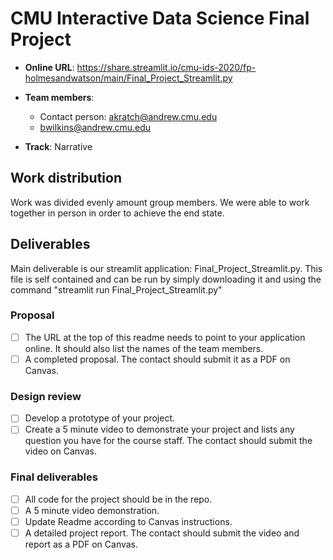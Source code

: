 # CMU Interactive Data Science Final Project

* **Online URL**: https://share.streamlit.io/cmu-ids-2020/fp-holmesandwatson/main/Final_Project_Streamlit.py
* **Team members**:
  * Contact person: akratch@andrew.cmu.edu
  * bwilkins@andrew.cmu.edu
  
* **Track**: Narrative

## Work distribution

Work was divided evenly amount group members. We were able to work together in person in order to achieve the end state. 

## Deliverables

Main deliverable is our streamlit application: Final_Project_Streamlit.py. This file is self contained and can be run by simply downloading it
and using the command "streamlit run Final_Project_Streamlit.py" 

### Proposal

- [ ] The URL at the top of this readme needs to point to your application online. It should also list the names of the team members.
- [ ] A completed proposal. The contact should submit it as a PDF on Canvas.

### Design review

- [ ] Develop a prototype of your project.
- [ ] Create a 5 minute video to demonstrate your project and lists any question you have for the course staff. The contact should submit the video on Canvas.

### Final deliverables

- [ ] All code for the project should be in the repo.
- [ ] A 5 minute video demonstration.
- [ ] Update Readme according to Canvas instructions.
- [ ] A detailed project report. The contact should submit the video and report as a PDF on Canvas.
